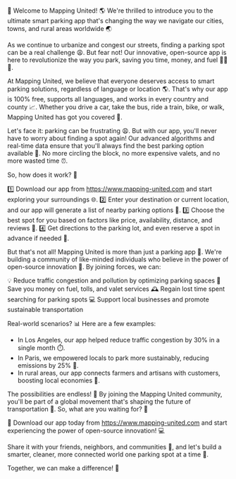 🎉 Welcome to Mapping United! 🌎 We're thrilled to introduce you to the ultimate smart parking app that's changing the way we navigate our cities, towns, and rural areas worldwide 🌏

As we continue to urbanize and congest our streets, finding a parking spot can be a real challenge 😩. But fear not! Our innovative, open-source app is here to revolutionize the way you park, saving you time, money, and fuel 💸🚗💨.

At Mapping United, we believe that everyone deserves access to smart parking solutions, regardless of language or location 🌎. That's why our app is 100% free, supports all languages, and works in every country and county 📈. Whether you drive a car, take the bus, ride a train, bike, or walk, Mapping United has got you covered 👣.

Let's face it: parking can be frustrating 😩. But with our app, you'll never have to worry about finding a spot again! Our advanced algorithms and real-time data ensure that you'll always find the best parking option available 📍. No more circling the block, no more expensive valets, and no more wasted time ⏰.

So, how does it work? 🔧

1️⃣ Download our app from https://www.mapping-united.com and start exploring your surroundings 🌐.
2️⃣ Enter your destination or current location, and our app will generate a list of nearby parking options 📍.
3️⃣ Choose the best spot for you based on factors like price, availability, distance, and reviews 👀.
4️⃣ Get directions to the parking lot, and even reserve a spot in advance if needed 📅.

But that's not all! Mapping United is more than just a parking app 🤯. We're building a community of like-minded individuals who believe in the power of open-source innovation 💪. By joining forces, we can:

💡 Reduce traffic congestion and pollution by optimizing parking spaces
💸 Save you money on fuel, tolls, and valet services
🕰️ Regain lost time spent searching for parking spots
💻 Support local businesses and promote sustainable transportation

Real-world scenarios? 📊 Here are a few examples:

* In Los Angeles, our app helped reduce traffic congestion by 30% in a single month ⏱️.
* In Paris, we empowered locals to park more sustainably, reducing emissions by 25% 🌟.
* In rural areas, our app connects farmers and artisans with customers, boosting local economies 💸.

The possibilities are endless! 🌊 By joining the Mapping United community, you'll be part of a global movement that's shaping the future of transportation 🚀. So, what are you waiting for? 🤔

🎉 Download our app today from https://www.mapping-united.com and start experiencing the power of open-source innovation! 💻

Share it with your friends, neighbors, and communities 📱, and let's build a smarter, cleaner, more connected world one parking spot at a time 🔩.

Together, we can make a difference! 💪